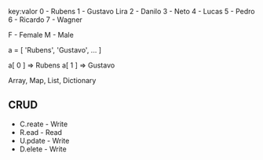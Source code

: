 

key:valor
0 - Rubens
1 - Gustavo Lira
2 - Danilo
3 - Neto
4 - Lucas
5 - Pedro
6 - Ricardo
7 - Wagner


F - Female
M - Male


a = [ 'Rubens', 'Gustavo', ... ]

a[ 0 ] => Rubens
a[ 1 ] => Gustavo


Array, Map, List, Dictionary



CRUD
----

* C.reate  -  Write
* R.ead    -  Read
* U.pdate  -  Write
* D.elete  -  Write
